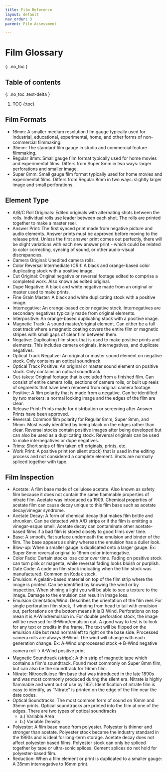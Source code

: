 ```yaml
---
title: Film Reference
layout: default
nav_order: 3
parent: Film Assessment

---
```



# Film Glossary
{: .no_toc }

## Table of contents
{: .no_toc .text-delta }

1. TOC
{:toc}

## Film Formats
* 16mm: A smaller medium resolution film gauge typically used for industrial, educational, experimental, home, and other forms of non-commercial filmmaking.
* 35mm: The standard film gauge in studio and commercial feature filmmaking.
* Regular 8mm: Small gauge film format typically used for home movies and experimental films. Differs from Super 8mm in two ways: larger perforations and smaller image.
* Super 8mm: Small gauge film format typically used for home movies and experimental films. Differs from Regular 8mm in two ways: slightly larger image and small perforations.

## Element Type
* A/B/C Roll Originals: Edited originals with alternating shots between the rolls. Individual rolls use leader between each shot. The rolls are printed together to make a master reel.
* Answer Print: The first synced print made from negative picture and audio elements. Answer prints must be approved before moving to the release print. Unless the first answer print comes out perfectly, there will be slight variations with each new answer print - which could be related to color correcting, syncing of sound, or other audio-visual discrepancies.
* Camera Original: Unedited camera rolls.
* Color Reversal Intermediate (CRI): A black and orange-based color duplicating stock with a positive image.
* Cut Original: Original negative or reversal footage edited to comprise a completed work. Also known as edited original.
* Dupe Negative: A black and white negative made from an original or master used to make prints.
* Fine Grain Master: A black and white duplicating stock with a positive image.
* Internegative: An orange-based color negative stock. Internegatives are secondary negatives typically made from original elements.
* Interpositive: An orange-based duplicating stock with a positive image.
* Magnetic Track: A sound master/original element. Can either be a full coat track where a magnetic coating covers the entire film or magnetic stripes with small gaps of clear film between them.
* Negative: Duplicating film stock that is used to make positive prints and elements. This includes camera originals, internegatives, and duplicate negatives.
* Optical Track Negative: An original or master sound element on negative stock. Only contains an optical soundtrack.
* Optical Track Positive: An original or master sound element on positive stock. Only contains an optical soundtrack.
* Out-takes: Original footage that is excluded from a finished film. Can consist of entire camera rolls, sections of camera rolls, or built up reels of segments that have been removed from original camera footage.
* Positive: A film polarity that is made from a negative. Can be identified by two markers: a normal looking image and the edges of the film are clear.
* Release Print: Prints made for distribution or screening after Answer Prints have been approved.
* Reversal: Common film polarity for Regular 8mm, Super 8mm, and 16mm. Most easily identified by being black on the edges rather than clear. Reversal stocks contain positive images after being developed but can also be used as a duplicating stock. Reversal originals can be used to make internegatives or dupe negatives.
* Trims: Short snips of film taken off originals, prints, etc.
* Work Print: A positive print (on silent stock) that is used in the editing process and not considered a complete element. Shots are normally spliced together with tape.

## Film Inspection
* Acetate: A film base made of cellulose acetate. Also known as safety film because it does not contain the same flammable properties of nitrate film. Acetate was introduced ca 1909. Chemical properties of acetate film can cause decay unique to this film base such as acetate decay/vinegar syndrome.
* Acetate Decay: A form of chemical decay that makes film brittle and shrunken. Can be detected with A/D strips or if the film is emitting a vinegar-esque smell. Acetate decay can contaminate other acetate-based films if a bad film is stored closely to good films over time.
* Base: A smooth, flat surface underneath the emulsion and binder of the film. The base appears as shiny whereas the emulsion has a duller look.
* Blow-up: When a smaller gauge is duplicated onto a larger gauge. Ex: Super 8mm reversal original to 16mm color internegative.
* Color Fade: Certain stocks lose color over time. Fading on positive stock can turn pink or magenta, while reversal fading looks bluish or purplish.
* Date Code: A code on film stock indicating when the film stock was manufactured. Common on Kodak stock.
* Emulsion: A gelatin-based material on top of the film strip where the image is printed. Can be identified by knowing the wind or by inspection. When shining a light you will be able to see a texture to the image. Damage to the emulsion can result in image loss.
* Emulsion Orientation/Wind: Describes the orientation of the film reel. For single perforation film stock, if winding from head to tail with emulsion out, perforations on the bottom means it is B-Wind. Perforations on top mean it is A-Wind/emulsion in. For double perforation stock, the image will be reversed for B-Wind/emulsion out. A good way to test is to look for any text or credits in the frame. The text will be flipped on the emulsion side but read normal/left to right on the base side. Processed camera rolls are always B-Wind. The wind will change with each generation change. Ex: A-Wind unprocessed stock 🡪 B-Wind negative camera roll 🡪 A-Wind positive print
* Magnetic Soundtrack (stripe): A thin strip of magnetic tape which contains a film's soundtrack. Found most commonly on Super 8mm film, but can also be the soundtrack for 16mm film.
* Nitrate: Nitrocellulose film base that was introduced in the late 1890s and was most commonly produced during the silent era. Nitrate is highly flammable and went out of use by 1951. Identification of nitrate film is easy to identify, as “Nitrate” is printed on the edge of the film near the date codes.
* Optical Soundtracks: The most common form of sound on 16mm and 35mm prints. Optical soundtracks are printed into the film at one of the edges. There are two types of optical soundtracks
  * a.) Variable Area
  * b.) Variable Density
* Polyester: A film base made from polyester. Polyester is thinner and stronger than acetate. Polyester stock became the industry standard in the 1990s and is ideal for long-term storage. Acetate decay does not affect polyester-based films. Polyester stock can only be spliced together by tape or ultra-sonic splices. Cement splices do not hold for polyester-based film.
* Reduction: When a film element or print is duplicated to a smaller gauge: A 35mm internegative to 16mm print.
